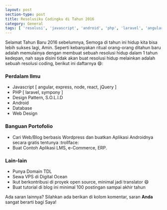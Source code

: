 ```yaml
---
layout: post
section-type: post
title: Resolusiku Codingku di Tahun 2016
category: General
tags: [ 'resolusi', 'javascript', 'android', 'php', 'laravel', 'angular']
---
```


Selamat Tahun Baru 2016 sebelumnya, Semoga di tahun ini hidup kita bisa lebih sukses lagi, Amin. Seperti kebanyakan ritual orang-orang ditahun baru adalah memulainya dengan membuat sebuah resolusi hidup dalam 1 tahun kedepan, nah saya disini tidak akan buat resolusi hidup melainkan adalah sebuah resolusi coding, berikut ini daftarnya :smile::

### Perdalam Ilmu
- Javascript [ angular, express, node, react, jQuery ]
- PHP [ laravel, sympony ]
- Design Pattern, S.O.L.I.D
- Android
- Database
- Web Design

### Banguan Portofolio
- Cari Web/Blog berbasis Wordpress dan buatkan Aplikasi Androidnya secara gratis tentunya :trollface:
- Buat Contoh Aplikasi LMS, e-Commerce, ERP.

### Lain-lain
- Punya Domain TDL
- Sewa VPS di Digital Ocean
- Ikut berkontribusi di proyek open source, minimal jadi translator :smile:
- Buat tutorial di blog ini minimal 100 postingan sampai akhir tahun

Ada saran lainnya? Silahkan ada berikan di kolom komentar, saran **Anda** sangat berarti bagi Saya!